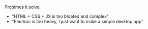 Problmes it solve:

- "HTML + CSS + JS is too bloated and complex"
- "Electron is too heavy, I just want to make a simple desktop app"
